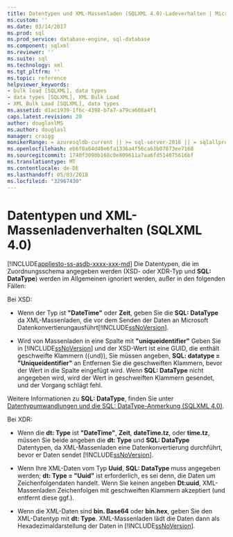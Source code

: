 ```yaml
---
title: Datentypen und XML-Massenladen (SQLXML 4.0)-Ladeverhalten | Microsoft Docs
ms.custom: ''
ms.date: 03/14/2017
ms.prod: sql
ms.prod_service: database-engine, sql-database
ms.component: sqlxml
ms.reviewer: ''
ms.suite: sql
ms.technology: xml
ms.tgt_pltfrm: ''
ms.topic: reference
helpviewer_keywords:
- bulk load [SQLXML], data types
- data types [SQLXML], XML Bulk Load
- XML Bulk Load [SQLXML], data types
ms.assetid: d1ac1939-1f6c-4398-b7a7-a79ca608a4f1
caps.latest.revision: 20
author: douglaslMS
ms.author: douglasl
manager: craigg
monikerRange: = azuresqldb-current || >= sql-server-2016 || = sqlallproducts-allversions
ms.openlocfilehash: eb6f8a64d48e6fa1336a4f56ca63b07873ee7168
ms.sourcegitcommit: 1740f3090b168c0e809611a7aa6fd514075616bf
ms.translationtype: MT
ms.contentlocale: de-DE
ms.lasthandoff: 05/03/2018
ms.locfileid: "32967430"
---
```

# <a name="data-types-and-xml-bulk-load-behavior-sqlxml-40"></a>Datentypen und XML-Massenladenverhalten (SQLXML 4.0)
[!INCLUDE[appliesto-ss-asdb-xxxx-xxx-md](../../../includes/appliesto-ss-asdb-xxxx-xxx-md.md)]
  Die Datentypen, die im Zuordnungsschema angegeben werden (XSD- oder XDR-Typ und **SQL: DataType**) werden im Allgemeinen ignoriert werden, außer in den folgenden Fällen:  
  
 Bei XSD:  
  
-   Wenn der Typ ist **"DateTime"** oder **Zeit**, geben Sie die **SQL: DataType** da XML-Massenladen, die vor dem Senden der Daten an Microsoft Datenkonvertierungausführt[!INCLUDE[ssNoVersion](../../../includes/ssnoversion-md.md)].  
  
-   Wird von Massenladen in eine Spalte mit **"uniqueidentifier"** Geben Sie in [!INCLUDE[ssNoVersion](../../../includes/ssnoversion-md.md)] und der XSD-Wert ist eine GUID, die enthält geschweifte Klammern ({und}), Sie müssen angeben, **SQL: datatype = "Uniqueidentifier"** an Entfernen Sie die geschweiften Klammern, bevor der Wert in die Spalte eingefügt wird. Wenn **SQL: DataType** nicht angegeben wird, wird der Wert in geschweiften Klammern gesendet, und der Vorgang schlägt fehl.  
  
 Weitere Informationen zu **SQL: DataType**, finden Sie unter [Datentypumwandlungen und die SQL: DataType-Anmerkung &#40;SQLXML 4.0&#41;](../../../relational-databases/sqlxml-annotated-xsd-schemas-using/data-type-coercions-and-the-sql-datatype-annotation-sqlxml-4-0.md).  
  
 Bei XDR:  
  
-   Wenn die **dt: Type** ist **"DateTime"**, **Zeit**, **dateTime.tz**, oder **time.tz**, müssen Sie beide angeben die **dt: Type** und **SQL: DataType** Datentypen, da XML-Massenladen eine Datenkonvertierung durchführt, bevor er Daten sendet [!INCLUDE[ssNoVersion](../../../includes/ssnoversion-md.md)].  
  
-   Wenn Ihre XML-Daten vom Typ **Uuid**, **SQL: DataType** muss angegeben werden; **dt: Type = "Uuid"** ist erforderlich, es sei denn, die Daten um Zeichenfolgendaten handelt. Wenn Sie keinen angeben **Dt:uuid**, XML-Massenladen Zeichenfolgen mit geschweiften Klammern akzeptiert (und entfernt diese ggf.).  
  
-   Wenn die XML-Daten sind **bin. Base64** oder **bin.hex**, geben Sie den XML-Datentyp mit **dt: Type**. XML-Massenladen lädt die Daten dann als Hexadezimaldarstellung der Daten in [!INCLUDE[ssNoVersion](../../../includes/ssnoversion-md.md)].  
  
  
